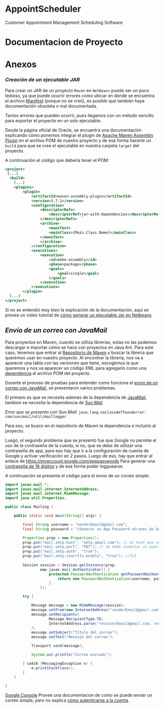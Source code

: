 # AppointScheduler
Customer Appointment Management Scheduling Software

# Documentacion de Proyecto

# Anexos
### _Creación de un ejecutable JAR_

Para crear un JAR de un proyecto `Maven` en `NetBeans` puede ser un poco tedioso, ya que puede ocurrir errores como ubicar en dónde se encuentra el archivo [Manifest] (porque no se creó), es posible que también haya documentación obsoleta o mal documentada.

Tantos errores que pueden ocurrir, pues llegamos con un método sencillo para exportar el proyecto en un solo ejecutable.

Desde la página oficial de Oracle, se encuentra una documentación explicando cómo ponemos integrar el plugin de [Apache Maven Assembly Plugin] en el archivo POM de nuestro proyecto y de esa forma hacerle un `build` para que se cree el ejecutable en nuestra carpeta `target` del proyecto. 

A continuación el código que debería tener el POM:
```xml
<project>
 [...]
  <build>
    [...]
    <plugins>
        <plugin>
            <artifactId>maven-assembly-plugin</artifactId>
            <version>3.7.1</version>
            <configuration>
                <descriptorRefs>
                    <descriptorRef>jar-with-dependencies</descriptorRef>
                </descriptorRefs>
                <archive>
                    <manifest>
                    <mainClass>[Main.Class.Name]</mainClass>
                </manifest>
                </archive>
            </configuration>
            <executions>
                <execution>
                    <id>make-assembly</id>
                    <phase>package</phase>
                    <goals>
                        <goal>single</goal>
                    </goals>
                </execution>
            </executions>
        </plugin>
  [...]
</project>
```
Si no se entendió muy bien la explicación de la documentación, aquí se provee un video tutorial de [cómo generar un ejecutable Jar en Netbeans].

## _Envío de un correo con JavaMail_
Para proyectos en Maven, cuando se utiliza librerías, estas no las podemos descargar e importar cómo se hace con proyectos en Java Ant. Para este caso, tenemos que entrar al [Repositorio de Maven] y buscar la libreria que queremos usar en nuestro proyecto. Al encontrar la librería, nos va a aparecer una tabla con las versiones que tiene, escogemos la que queremos y nos va aparecer un código XML para agregarlo como una [dependencia] al archivo POM del proyecto. 

Durante el proceso de pruebas para entender como funciona el [envio de un correo con JavaMail], se presentaron varios problemas.

El primero es que se necesita ademas de la dependencia de [JavaMail], tambien se necesita la dependencia de [Sun.Mail]

*Error que se presento con Sun.Mail:* `java.lang.noclassdeffounderror: com/sun/mail/util/maillogger`

Para eso, se busco en el repositorio de Maven la dependencia e incluirlo al proyecto.

Luego, el segundo problema que se presentó fue que Google no permite el uso de la contraseña de la cuenta, si no, que se debe de utilizar una contraseña de app, para eso hay que ir a la configuración de cuenta de Google y activar verificación en 2 pasos. Luego de eso, hay que entrar al enlace de https://myaccount.google.com/apppasswords 
Para generar una [contraseña de 16 digitos] y de esa forma poder logguearse.

A continuación se presenta el código para el envio de un correo simple:
```java
import javax.mail.*;
import javax.mail.internet.InternetAddress;
import javax.mail.internet.MimeMessage;
import java.util.Properties;

public class Mailing {

    public static void main(String[] args) {

        final String username = "senderEmail@gmail.com";
        final String password = "(Generar un App Password atraves de Google Security)";

        Properties prop = new Properties();
        prop.put("mail.smtp.host", "smtp.gmail.com"); // el host que se usa sera el de google
        prop.put("mail.smtp.port", "587"); // Se debe conectar al puerto 587 
        prop.put("mail.smtp.auth", "true");
        prop.put("mail.smtp.starttls.enable", "true"); //TLS
        
        Session session = Session.getInstance(prop,
                new javax.mail.Authenticator() {
                    protected PasswordAuthentication getPasswordAuthentication() {
                        return new PasswordAuthentication(username, password);
                    }
                });

        try {

            Message message = new MimeMessage(session);
            message.setFrom(new InternetAddress("senderEmail@gmail.com"));
            message.setRecipients(
                    Message.RecipientType.TO,
                    InternetAddress.parse("receiverEmail@gmail.com, receiver2Email@gmail.com")
            );
            message.setSubject("Titulo del correo");
            message.setText("Mensaje del correo");

            Transport.send(message);

            System.out.println("Correo enviado");

        } catch (MessagingException e) {
            e.printStackTrace();
        }
    }

}
```
[Google Console] Provee una documentacion de como se puede enviar un correo simple, pero no explica [cómo autenticarse a la cuenta].

[Manifest]: <https://docs.oracle.com/javase/tutorial/deployment/jar/manifestindex.html>
[Apache Maven Assembly Plugin]: <https://maven.apache.org/plugins/maven-assembly-plugin/usage.html>
[cómo generar un ejecutable Jar en Netbeans]: <https://www.youtube.com/watch?v=P-4OH4wrQNs>
[Repositorio de Maven]: <https://mvnrepository.com/>
[dependencia]: <https://maven.apache.org/guides/introduction/introduction-to-dependency-mechanism.html>
[JavaMail]: <https://javaee.github.io/javamail/>
[Google Console]: <https://cloud.google.com/appengine/docs/legacy/standard/java/mail/sending-mail-with-mail-api?hl=es-419>
[envio de un correo con JavaMail]: <https://mkyong.com/java/javamail-api-sending-email-via-gmail-smtp-example/>
[contraseña de 16 digitos]: <https://es.stackoverflow.com/a/500544>
[Sun.Mail]: <https://javaee.github.io/javamail/docs/api/com/sun/mail/smtp/package-summary.html>
[cómo autenticarse a la cuenta]: <https://www.baeldung.com/java-email#:~:text=To%20format%20and%20style%20our,implement%20the%20tag>

